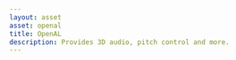 ```yaml
---
layout: asset
asset: openal
title: OpenAL
description: Provides 3D audio, pitch control and more.
---
```

